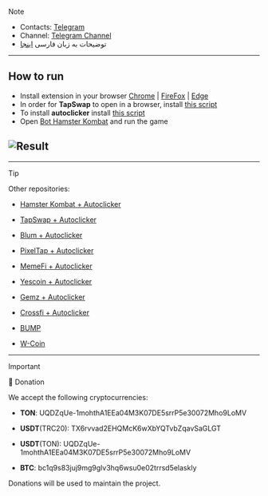 > [!NOTE]
> - Contacts: [Telegram](https://t.me/a_homous)
> - Channel: [Telegram Channel](https://t.me/homous_airdrops)
> - توضیحات به زبان فارسی [اینجا](README-FA.md)
---
## How to run
- Install extension in your browser [Chrome](https://chromewebstore.google.com/detail/violentmonkey/jinjaccalgkegednnccohejagnlnfdag) | [FireFox](https://addons.mozilla.org/firefox/addon/violentmonkey/) | [Edge](https://microsoftedge.microsoft.com/addons/detail/eeagobfjdenkkddmbclomhiblgggliao)
- In order for **TapSwap** to open in a browser, install [this script](https://github.com/S3C237/TapSwap/raw/main/tapswap-web.user.js)
- To install **autoclicker** install [this script](https://github.com/S3C237/TapSwap/raw/main/tapswap-autoclicker.user.js)
- Open [Bot Hamster Kombat](https://t.me/tapswap_mirror_bot?start=r_665346234) and run the game

## ![Result](result.gif)
---
> [!TIP]
> Other repositories:
> 
> - [Hamster Kombat + Autoclicker](https://github.com/S3C237/Hamster-Kombat)
> 
> - [TapSwap + Autoclicker](https://github.com/S3C237/TapSwap)
> 
> - [Blum + Autoclicker](https://github.com/S3C237/Blum)
>
> - [PixelTap + Autoclicker](https://github.com/S3C237/PixelTap)
> 
> - [MemeFi + Autoclicker](https://github.com/S3C237/MemeFi-Coin)
>
> - [Yescoin + Autoclicker](https://github.com/S3C237/Yescoin)
>
> - [Gemz + Autoclicker](https://github.com/S3C237/Gemz)
>
> - [Сrossfi + Autoclicker](https://github.com/S3C237/Crossfi)
>
> - [BUMP](https://github.com/S3C237/BUMP)
>
> - [W-Coin](https://github.com/S3C237/W-Coin)
---
> [!IMPORTANT] 
> :currency_exchange: Donation
> 
> We accept the following cryptocurrencies:
> 
> - **TON**: UQDZqUe-1mohthA1EEa04M3K07DE5srrP5e30072Mho9LoMV
> 
> - **USDT**(TRC20): TX6rvvad2EHQMcK6wXbYQTvbZqavSaGLGT
> 
> - **USDT**(TON): UQDZqUe-1mohthA1EEa04M3K07DE5srrP5e30072Mho9LoMV
> 
> - **BTC**: bc1q9s83juj9mg9glv3hq6wsu0e02trrsd5elaskly
> 
> Donations will be used to maintain the project.
